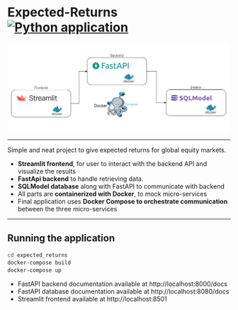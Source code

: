 # Expected-Returns [![Python application](https://github.com/yemaney/Expected-Returns/actions/workflows/python-app.yml/badge.svg)](https://github.com/yemaney/Expected-Returns/actions/workflows/python-app.yml)

![Diagram](./docs/docs/images/DockerComposeDiagram.jpg "Docker Compose Diagram")

---
Simple and neat project to give expected returns for global equity markets.

- **Streamlit frontend**, for user to interact with the backend API and visualize the results
- **FastApi backend** to handle retrieving data.
- **SQLModel database** along with FastAPI to communicate with backend
- All parts are **containerized with Docker**, to mock micro-services
- Final application uses **Docker Compose to orchestrate communication** between the three micro-services

---

## Running the application

```sh
cd expected_returns
docker-compose build
docker-compose up
```
- FastAPI backend documentation available at http://localhost:8000/docs
- FastAPI database documentation available at http://localhost:8080/docs
- Streamlit frontend available at http://localhost:8501